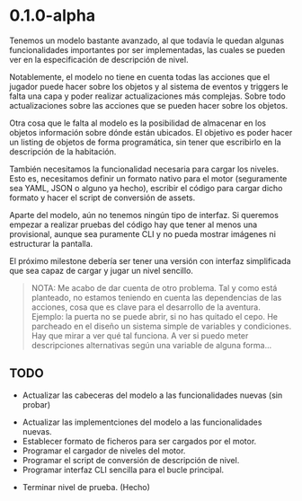 0.1.0-alpha
===========

Tenemos un modelo bastante avanzado, al que todavía le quedan algunas
funcionalidades importantes por ser implementadas, las cuales se pueden
ver en la especificación de descripción de nivel.

Notablemente, el modelo no tiene en cuenta todas las acciones que el jugador
puede hacer sobre los objetos y al sistema de eventos y triggers le falta una
capa y poder realizar actualizaciones más complejas. Sobre todo actualizaciones
sobre las acciones que se pueden hacer sobre los objetos.

Otra cosa que le falta al modelo es la posibilidad de almacenar en los objetos
información sobre dónde están ubicados. El objetivo es poder hacer un listing de
objetos de forma programática, sin tener que escribirlo en la descripción de
la habitación.

También necesitamos la funcionalidad necesaria para cargar los niveles. Esto es,
necesitamos definir un formato nativo para el motor (seguramente sea YAML, JSON o
alguno ya hecho), escribir el código para cargar dicho formato y hacer el script
de conversión de assets.

Aparte del modelo, aún no tenemos ningún tipo de interfaz. Si queremos empezar a
realizar pruebas del código hay que tener al menos una provisional, aunque sea
puramente CLI y no pueda mostrar imágenes ni estructurar la pantalla.

El próximo milestone debería ser tener una versión con interfaz simplificada que
sea capaz de cargar y jugar un nivel sencillo.

> NOTA: Me acabo de dar cuenta de otro problema. Tal y como está planteado, no
estamos teniendo en cuenta las dependencias de las acciones, cosa que es clave
para el desarrollo de la aventura. Ejemplo: la puerta no se puede abrir, si no
has quitado el cepo. He parcheado en el diseño un sistema simple de variables
y condiciones. Hay que mirar a ver qué tal funciona. A ver si puedo meter
descripciones alternativas según una variable de alguna forma...

TODO
----

+ Actualizar las cabeceras del modelo a las funcionalidades nuevas (sin probar)
- Actualizar las implementciones del modelo a las funcionalidades nuevas.
- Establecer formato de ficheros para ser cargados por el motor.
- Programar el cargador de niveles del motor.
- Programar el script de conversión de descripción de nivel.
- Programar interfaz CLI sencilla para el bucle principal.
+ Terminar nivel de prueba. (Hecho)
